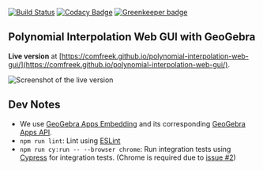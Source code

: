 [![Build Status](https://api.travis-ci.com/ComFreek/polynomial-interpolation-web-gui.svg?branch=master)](https://travis-ci.com/ComFreek/polynomial-interpolation-web-gui)
[![Codacy Badge](https://api.codacy.com/project/badge/Grade/a42239093d9747f0917138b40c9eea63)](https://www.codacy.com/app/ComFreek/polynomial-interpolation-web-gui?utm_source=github.com&amp;utm_medium=referral&amp;utm_content=ComFreek/polynomial-interpolation-web-gui&amp;utm_campaign=Badge_Grade) [![Greenkeeper badge](https://badges.greenkeeper.io/ComFreek/polynomial-interpolation-web-gui.svg)](https://greenkeeper.io/)

## Polynomial Interpolation Web GUI with GeoGebra

**Live version** at [https://comfreek.github.io/polynomial-interpolation-web-gui/](https://comfreek.github.io/polynomial-interpolation-web-gui/).

![Screenshot of the live version](https://cdn.jsdelivr.net/gh/ComFreek/polynomial-interpolation-web-gui@da60bd7bfd9ad04bbbe3c79c00000f9eceaffe83/Screenshot.png "Screenshot of the live version")

## Dev Notes

- We use [GeoGebra Apps Embedding](https://wiki.geogebra.org/en/Reference:GeoGebra_Apps_Embedding) and its corresponding [GeoGebra Apps API](https://wiki.geogebra.org/en/Reference:GeoGebra_Apps_API).
- `npm run lint`: Lint using [ESLint](https://eslint.org/)
- `npm run cy:run -- --browser chrome`: Run integration tests using [Cypress](https://www.cypress.io/) for integration tests. (Chrome is required due to [issue #2](https://github.com/ComFreek/polynomial-interpolation-web-gui/issues/2))